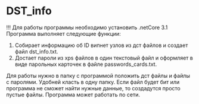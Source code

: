 # DST_info

!!! Для работы программы необходимо установить .netCore 3.1
Программа выполняет следующие функции:
1. Собирает информацию об ID випнет узлов из дст файлов и создает файл dst_info.txt.
2. Достает пароли из xps файлов в один текстовый файл и оформляет в виде парольных карточек в файле passwords_cards.txt. 

Для работы нужно в папку с программой положить дст файлы и файлы с паролями. Удобней класть в одну папку. Если файл будет бит или программа не сможет найти нужные данные, то создадутся просто пустые файлы. 
Программа может работать по сети. 
